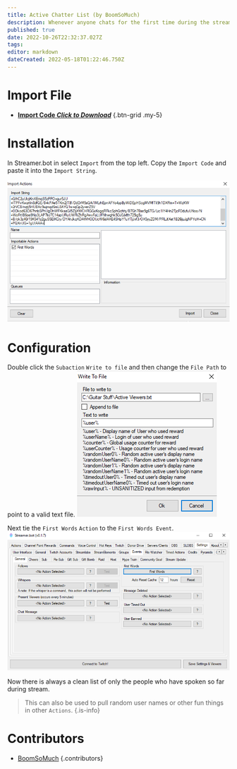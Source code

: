```yaml
---
title: Active Chatter List (by BoomSoMuch)
description: Whenever anyone chats for the first time during the stream this will add their name to a text file.
published: true
date: 2022-10-26T22:32:37.027Z
tags: 
editor: markdown
dateCreated: 2022-05-18T01:22:46.750Z
---
```


# Import File

- [<i class="mdi mdi-file-download"></i> **Import Code *Click to Download***](/assets/active-chatter-list/images/active-chatter-list.sb)
{.btn-grid .my-5}


# Installation
In Streamer.bot in select `Import` from the top left.
Copy the `Import Code` and paste it into the `Import String`. 

![active-chatter-import.png](/assets/active-chatter-list/images/active-chatter-import.png)

# Configuration
Double click the `Subaction` `Write to file` and then change the `File Path` to point to a valid text file.
![active-chatter-write-to-file.png](/assets/active-chatter-list/images/active-chatter-write-to-file.png)

Next tie the `First Words` `Action` to the `First Words Event`.
![active-chatter-first-words-event.png](/assets/active-chatter-list/images/active-chatter-first-words-event.png)

Now there is always a clean list of only the people who have spoken so far during stream. 

>This can also be used to pull random user names or other fun things in other `Actions`.
{.is-info}

# Contributors

 - [<i class="mdi mdi-twitch"></i> BoomSoMuch](https://www.twitch.tv/BoomSoMuch)
 {.contributors}
